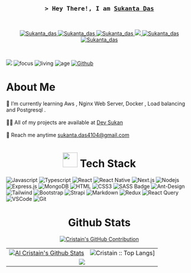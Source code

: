 

<!-- Intro  -->
<h3 align="center">
        <samp>&gt; Hey There!, I am
                <b><a target="_blank" href="https://devsukan.xyz">Sukanta Das</a></b>
        </samp>
</h3>
<br/>

<p align="center">
 <a href="https://devsukan.xyz" target="blank">
  <img src="https://img.shields.io/badge/Website-DC143C?style=for-the-badge&logo=medium&logoColor=white" alt="Sukanta_das" />
 </a>
 <a href="https://www.linkedin.com/in/sukanta-das221/" target="_blank">
  <img src="https://img.shields.io/badge/LinkedIn-0077B5?style=for-the-badge&logo=linkedin&logoColor=white" alt="Sukanta_das"/>
 </a>
 <a href="https://dev.to/cristain" target="_blank">
  <img src="https://img.shields.io/badge/dev.to-0A0A0A?style=for-the-badge&logo=dev.to&logoColor=white" alt="Sukanta_das" />
 </a>
 <a href="https://twitter.com/igCristain" target="_blank">
  <img src="https://img.shields.io/badge/Twitter-1DA1F2?style=for-the-badge&logo=twitter&logoColor=white" />
 </a>
 <a href="https://www.instagram.com/igcristain/" target="_blank">
  <img src="https://img.shields.io/badge/Instagram-fe4164?style=for-the-badge&logo=instagram&logoColor=white" alt="Sukanta_das" />
 </a> 
 <a href="https://facebook.com/cristain.333" target="_blank">
  <img src="https://img.shields.io/badge/Facebook-20BEFF?&style=for-the-badge&logo=facebook&logoColor=white" alt="Sukanta_das"  />
  </a> 
</p>
<br />

[![](https://visitcount.itsvg.in/api?id=CrisTain333&icon=5&color=12)](https://visitcount.itsvg.in)
![focus](https://img.shields.io/badge/focus-MERN%20Stack-brightgreen)
![living](https://img.shields.io/badge/living-Chattogram-blue)
![age](https://img.shields.io/badge/Age-20-blueviolet)
[![Github](https://img.shields.io/github/followers/CrisTain333?label=Follow&style=social)](https://github.com/CrisTain333)

<h1> About Me </h1>
🌱 I’m currently learning Aws , Nginx Web Server, Docker , Load balancing and Postgresql .   <br>  <br> 
👨‍💻 All of my projects are available at <a href='https://devsukan.xyz' >Dev Sukan</a>  <br><br> 📧  Reach me anytime <a
    href="mailto:sukanta.das4104@gmail.com" target="_blank" rel="noopener">sukanta.das4104@gmail.com</a> <br>


<h1 align="center"><img
        src="https://media2.giphy.com/media/QssGEmpkyEOhBCb7e1/giphy.gif?cid=ecf05e47a0n3gi1bfqntqmob8g9aid1oyj2wr3ds3mg700bl&rid=giphy.gif"
        width='40' />&nbsp;Tech Stack</h1>
        
![Javascript](https://img.shields.io/badge/Javascript-F0DB4F?style=for-the-badge&labelColor=black&logo=javascript&logoColor=F0DB4F)
![Typescript](https://img.shields.io/badge/Typescript-007acc?style=for-the-badge&labelColor=black&logo=typescript&logoColor=007acc)
![React](https://img.shields.io/badge/-React-61DBFB?style=for-the-badge&labelColor=black&logo=react&logoColor=61DBFB)
![React Native](https://img.shields.io/badge/React_Native-20232A?style=for-the-badge&logo=react&logoColor=61DAFB)
![Next.js](https://img.shields.io/badge/next.js-000000?style=for-the-badge&logo=nextdotjs&logoColor=white)
![Nodejs](https://img.shields.io/badge/Nodejs-3C873A?style=for-the-badge&labelColor=black&logo=node.js&logoColor=3C873A)
![Express.js](https://img.shields.io/badge/Express.js-000000?style=for-the-badge&logo=express&logoColor=white)
![MongoDB](https://img.shields.io/badge/MongoDB-4EA94B?style=for-the-badge&logo=mongodb&logoColor=white)
![HTML](https://img.shields.io/badge/HTML5-E34F26?style=for-the-badge&logo=html5&logoColor=white)
![CSS3](https://img.shields.io/badge/CSS3-1572B6?style=for-the-badge&logo=css3&logoColor=white)
![SASS Badge](https://img.shields.io/badge/Sass-CC6699?style=for-the-badge&logo=sass&logoColor=white)
![Ant-Design](https://img.shields.io/badge/AntDesign-0170FE?style=for-the-badge&logo=antdesign&logoColor=white)
![Tailwind](https://img.shields.io/badge/Tailwind_CSS-092749?style=for-the-badge&logo=tailwindcss&logoColor=06B6D4&labelColor=000000)
![Bootstrap](https://img.shields.io/badge/Bootstrap-563D7C?style=for-the-badge&logo=bootstrap&logoColor=white)
![Strapi](https://img.shields.io/badge/strapi-2E7EEA?style=for-the-badge&logo=strapi&logoColor=white)
![Markdown](https://img.shields.io/badge/Markdown-000000?style=for-the-badge&logo=markdown&logoColor=white)
![Redux](https://img.shields.io/badge/Redux-593D88?style=for-the-badge&logo=redux&logoColor=white)
![React Query](https://img.shields.io/badge/-React_Query-FF4154?style=for-the-badge&logo=react%20query&logoColor=white)
![VSCode](https://img.shields.io/badge/Visual_Studio-0078d7?style=for-the-badge&logo=visual%20studio&logoColor=white)
![Git](https://img.shields.io/badge/Git-F05032?style=for-the-badge&logo=git&logoColor=white)
 <br>



<p align="center">
<table>
    <h1 align="center">Github Stats</h1>
    <p align="center">
  <a  align="center" href="https://github.com/Cristain333">
    <img src="https://github-profile-summary-cards.vercel.app/api/cards/profile-details?username=Cristain333&theme=radical" alt="Cristain's GitHub Contribution"/>
  </a>
</p>
    <tr>
        <td>
                 <a href="https://github.com/cristain333"><img alt="Al Cristain's Github Stats" src="https://denvercoder1-github-readme-stats.vercel.app/api?username=Cristain333&show_icons=true&count_private=true&theme=radical&border_color=7F3FBF&bg_color=0D1117&title_color=F85D7F&icon_color=F8D866"/></a>
        </td> <!-- &hide=html -->
        <td><img alt="Cristain :: Top Langs]"
                src="https://github-readme-stats.vercel.app/api/top-langs/?username=cristain333&layout=donut&theme=radical&count_private=true">
        </td>
    </tr>
    <tr>
        <td colspan="2" align="center"><img align="center"
                src="https://github-readme-streak-stats.herokuapp.com?user=CrisTain333&theme=radical&hide_border=true">
        </td>
    </tr>
</table>
</p>
